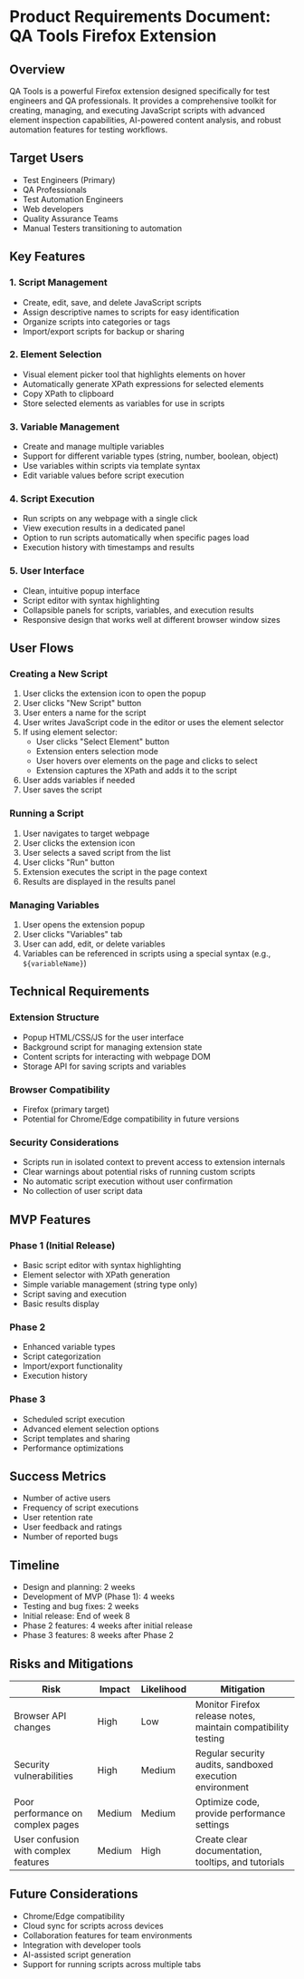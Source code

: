 # Product Requirements Document: QA Tools Firefox Extension

## Overview
QA Tools is a powerful Firefox extension designed specifically for test engineers and QA professionals. It provides a comprehensive toolkit for creating, managing, and executing JavaScript scripts with advanced element inspection capabilities, AI-powered content analysis, and robust automation features for testing workflows.

## Target Users
- Test Engineers (Primary)
- QA Professionals
- Test Automation Engineers
- Web developers
- Quality Assurance Teams
- Manual Testers transitioning to automation

## Key Features

### 1. Script Management
- Create, edit, save, and delete JavaScript scripts
- Assign descriptive names to scripts for easy identification
- Organize scripts into categories or tags
- Import/export scripts for backup or sharing

### 2. Element Selection
- Visual element picker tool that highlights elements on hover
- Automatically generate XPath expressions for selected elements
- Copy XPath to clipboard
- Store selected elements as variables for use in scripts

### 3. Variable Management
- Create and manage multiple variables
- Support for different variable types (string, number, boolean, object)
- Use variables within scripts via template syntax
- Edit variable values before script execution

### 4. Script Execution
- Run scripts on any webpage with a single click
- View execution results in a dedicated panel
- Option to run scripts automatically when specific pages load
- Execution history with timestamps and results

### 5. User Interface
- Clean, intuitive popup interface
- Script editor with syntax highlighting
- Collapsible panels for scripts, variables, and execution results
- Responsive design that works well at different browser window sizes

## User Flows

### Creating a New Script
1. User clicks the extension icon to open the popup
2. User clicks "New Script" button
3. User enters a name for the script
4. User writes JavaScript code in the editor or uses the element selector
5. If using element selector:
   - User clicks "Select Element" button
   - Extension enters selection mode
   - User hovers over elements on the page and clicks to select
   - Extension captures the XPath and adds it to the script
6. User adds variables if needed
7. User saves the script

### Running a Script
1. User navigates to target webpage
2. User clicks the extension icon
3. User selects a saved script from the list
4. User clicks "Run" button
5. Extension executes the script in the page context
6. Results are displayed in the results panel

### Managing Variables
1. User opens the extension popup
2. User clicks "Variables" tab
3. User can add, edit, or delete variables
4. Variables can be referenced in scripts using a special syntax (e.g., `${variableName}`)

## Technical Requirements

### Extension Structure
- Popup HTML/CSS/JS for the user interface
- Background script for managing extension state
- Content scripts for interacting with webpage DOM
- Storage API for saving scripts and variables

### Browser Compatibility
- Firefox (primary target)
- Potential for Chrome/Edge compatibility in future versions

### Security Considerations
- Scripts run in isolated context to prevent access to extension internals
- Clear warnings about potential risks of running custom scripts
- No automatic script execution without user confirmation
- No collection of user script data

## MVP Features

### Phase 1 (Initial Release)
- Basic script editor with syntax highlighting
- Element selector with XPath generation
- Simple variable management (string type only)
- Script saving and execution
- Basic results display

### Phase 2
- Enhanced variable types
- Script categorization
- Import/export functionality
- Execution history

### Phase 3
- Scheduled script execution
- Advanced element selection options
- Script templates and sharing
- Performance optimizations

## Success Metrics
- Number of active users
- Frequency of script executions
- User retention rate
- User feedback and ratings
- Number of reported bugs

## Timeline
- Design and planning: 2 weeks
- Development of MVP (Phase 1): 4 weeks
- Testing and bug fixes: 2 weeks
- Initial release: End of week 8
- Phase 2 features: 4 weeks after initial release
- Phase 3 features: 8 weeks after Phase 2

## Risks and Mitigations

| Risk | Impact | Likelihood | Mitigation |
|------|--------|------------|------------|
| Browser API changes | High | Low | Monitor Firefox release notes, maintain compatibility testing |
| Security vulnerabilities | High | Medium | Regular security audits, sandboxed execution environment |
| Poor performance on complex pages | Medium | Medium | Optimize code, provide performance settings |
| User confusion with complex features | Medium | High | Create clear documentation, tooltips, and tutorials |

## Future Considerations
- Chrome/Edge compatibility
- Cloud sync for scripts across devices
- Collaboration features for team environments
- Integration with developer tools
- AI-assisted script generation
- Support for running scripts across multiple tabs